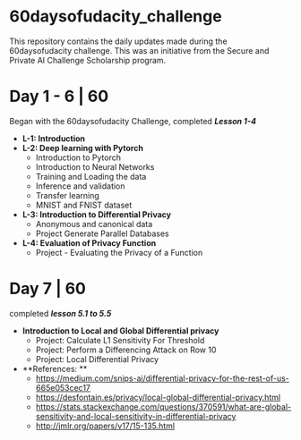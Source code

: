 # 60daysofudacity_challenge
This repository contains the daily updates made during the 60daysofudacity challenge. This was an initiative from the Secure and Private AI Challenge Scholarship program.

# Day 1 - 6 | 60
Began with the 60daysofudacity Challenge, completed ***Lesson 1-4***

 *  **L-1: Introduction**
 *  **L-2: Deep learning with Pytorch**
     * Introduction to Pytorch
     * Introduction to Neural Networks
     * Training and Loading the data
     * Inference and validation
     * Transfer learning
     * MNIST and FNIST dataset
 * **L-3: Introduction to Differential Privacy**
     * Anonymous and canonical data
     * Project Generate Parallel Databases
 * **L-4: Evaluation of Privacy Function**
     * Project - Evaluating the Privacy of a Function
# Day 7 | 60
completed ***lesson 5.1 to 5.5***
* **Introduction to Local and Global Differential privacy**
   * Project: Calculate L1 Sensitivity For Threshold
   * Project: Perform a Differencing Attack on Row 10
   * Project: Local Differential Privacy 
* **References: **
   * https://medium.com/snips-ai/differential-privacy-for-the-rest-of-us-665e053cec17
   * https://desfontain.es/privacy/local-global-differential-privacy.html
   * https://stats.stackexchange.com/questions/370591/what-are-global-sensitivity-and-local-sensitivity-in-differential-privacy
   * http://jmlr.org/papers/v17/15-135.html
   

